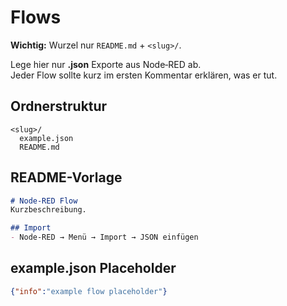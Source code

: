 # Flows

**Wichtig:** Wurzel nur `README.md` + `<slug>/`.

Lege hier nur **.json** Exporte aus Node‑RED ab.  
Jeder Flow sollte kurz im ersten Kommentar erklären, was er tut.

## Ordnerstruktur

```
<slug>/
  example.json
  README.md
```

## README-Vorlage

```markdown
# Node-RED Flow
Kurzbeschreibung.

## Import
- Node-RED → Menü → Import → JSON einfügen
```

## example.json Placeholder

```json
{"info":"example flow placeholder"}
```
